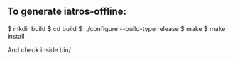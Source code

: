 ## To generate iatros-offline:

$ mkdir build
$ cd build
$ ../configure --build-type release
$ make
$ make install

And check inside bin/